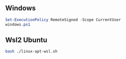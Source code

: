 ## Windows

``` powershell
Set-ExecutionPolicy RemoteSigned -Scope CurrentUser
windows.ps1
```

## Wsl2 Ubuntu

``` bash
bash ./linux-apt-wsl.sh
```



